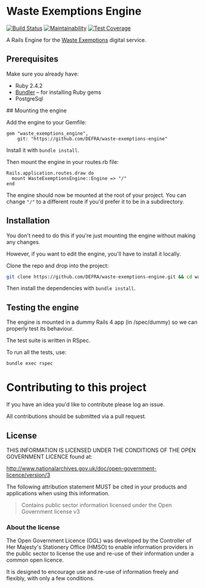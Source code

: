 # Waste Exemptions Engine

[![Build Status](https://travis-ci.com/DEFRA/waste-exemptions-engine.svg?branch=master)](https://travis-ci.com/DEFRA/waste-exemptions-engine)
[![Maintainability](https://api.codeclimate.com/v1/badges/cf17f3b143d5481d1515/maintainability)](https://codeclimate.com/github/DEFRA/waste-exemptions-engine/maintainability)
[![Test Coverage](https://api.codeclimate.com/v1/badges/cf17f3b143d5481d1515/test_coverage)](https://codeclimate.com/github/DEFRA/waste-exemptions-engine/test_coverage)

A Rails Engine for the [Waste Exemptions](https://github.com/DEFRA/waste-exemptions) digital service.

## Prerequisites

Make sure you already have:

- Ruby 2.4.2
- [Bundler](http://bundler.io/) – for installing Ruby gems
- PostgreSql

## Mounting the engine

Add the engine to your Gemfile:

```
gem "waste_exemptions_engine",
    git: "https://github.com/DEFRA/waste-exemptions-engine"
```

Install it with `bundle install`.

Then mount the engine in your routes.rb file:

```
Rails.application.routes.draw do
  mount WasteExemptionsEngine::Engine => "/"
end
```

The engine should now be mounted at the root of your project. You can change `"/"` to a different route if you'd prefer it to be in a subdirectory.

## Installation

You don't need to do this if you're just mounting the engine without making any changes.

However, if you want to edit the engine, you'll have to install it locally.

Clone the repo and drop into the project:

```bash
git clone https://github.com/DEFRA/waste-exemptions-engine.git && cd waste-exemptions-engine
```

Then install the dependencies with `bundle install`.

## Testing the engine

The engine is mounted in a dummy Rails 4 app (in /spec/dummy) so we can properly test its behaviour.

The test suite is written in RSpec.

To run all the tests, use:

`bundle exec rspec`

# Contributing to this project

If you have an idea you'd like to contribute please log an issue.

All contributions should be submitted via a pull request.

## License

THIS INFORMATION IS LICENSED UNDER THE CONDITIONS OF THE OPEN GOVERNMENT LICENCE found at:

http://www.nationalarchives.gov.uk/doc/open-government-licence/version/3

The following attribution statement MUST be cited in your products and applications when using this information.

> Contains public sector information licensed under the Open Government license v3

### About the license

The Open Government Licence (OGL) was developed by the Controller of Her Majesty's Stationery Office (HMSO) to enable information providers in the public sector to license the use and re-use of their information under a common open licence.

It is designed to encourage use and re-use of information freely and flexibly, with only a few conditions.
